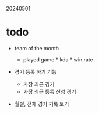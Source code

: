 20240501
# todo
- team of the month
  - played game * kda * win rate
- 경기 등록 하기 기능
   - 가장 최근 경기
   - 가장 최근 등록 신청 경기
 
- 월별, 전체 경기 기록 보기
